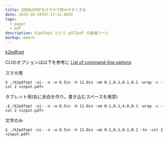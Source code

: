 ```yaml
---
title: 2段組みPDFをスマホで読みやすくする
date: 2019-10-18T07:17:12.803Z
tags:
  - paper
  - pdf
description: k2pdfopt という pdf2pdf の最強ツール
markup: mmark
---
```

[k2pdfopt](https://www.willus.com/k2pdfopt/)

CLIのオプションは以下を参考に
[List of command-line options](https://www.willus.com/k2pdfopt/help/options.shtml)

スマホ用
```shell
$ ./k2pdfopt -ui- -n -w 8.5in -h 11.0in -om 0.1,0.1,0.1,0.1 -wrap -c -col 2 <input.pdf>
```

タブレット用(右に余白を作り，書き込むスペースを用意)
```shell
.$ /k2pdfopt -ui- -n -w 8.5in -h 11.0in -om 0.1,0.1,4.0,0.1 -wrap -c -col 2 <input.pdf>
```

文字のみ
```shell
$ ./k2pdfopt -ui- -n -w 8.5in -h 11.0in -om 0.1,0.1,0.1,0.1 -to -col 2 <input.pdf>
```
